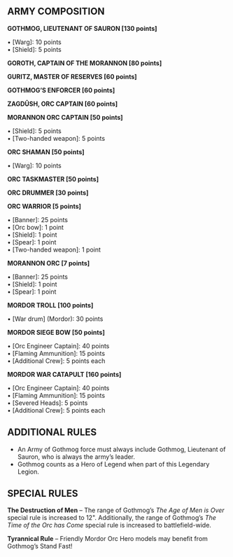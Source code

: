 ﻿## ARMY COMPOSITION

<div class="unitCard" markdown>

**GOTHMOG, LIEUTENANT OF SAURON [130 points]**

• [Warg]: 10 points  
• [Shield]: 5 points  

**GOROTH, CAPTAIN OF THE MORANNON [80 points]**

**GURITZ, MASTER OF RESERVES [60 points]**

**GOTHMOG’S ENFORCER [60 points]**

**ZAGDÛSH, ORC CAPTAIN [60 points]**

**MORANNON ORC CAPTAIN [50 points]**

• [Shield]: 5 points  
• [Two-handed weapon]: 5 points  

**ORC SHAMAN [50 points]**

• [Warg]: 10 points  

**ORC TASKMASTER [50 points]**

**ORC DRUMMER [30 points]**

**ORC WARRIOR [5 points]**

• [Banner]: 25 points  
• [Orc bow]: 1 point  
• [Shield]: 1 point  
• [Spear]: 1 point  
• [Two-handed weapon]: 1 point  

**MORANNON ORC [7 points]**

• [Banner]: 25 points  
• [Shield]: 1 point  
• [Spear]: 1 point  

**MORDOR TROLL [100 points]**

• [War drum] (Mordor): 30 points  

**MORDOR SIEGE BOW [50 points]**

• [Orc Engineer Captain]: 40 points  
• [Flaming Ammunition]: 15 points  
• [Additional Crew]: 5 points each  

**MORDOR WAR CATAPULT [160 points]**

• [Orc Engineer Captain]: 40 points  
• [Flaming Ammunition]: 15 points  
• [Severed Heads]: 5 points  
• [Additional Crew]: 5 points each  

</div>

## ADDITIONAL RULES

- An Army of Gothmog force must always include Gothmog, Lieutenant of Sauron, who is always the army’s leader.
- Gothmog counts as a Hero of Legend when part of this Legendary Legion.

## SPECIAL RULES

**The Destruction of Men** – The range of Gothmog’s *The Age of Men is Over* special rule is increased to 12". Additionally, the range of Gothmog’s *The Time of the Orc has Come* special rule is increased to battlefield-wide.

**Tyrannical Rule** – Friendly Mordor Orc Hero models may benefit from Gothmog’s Stand Fast!

